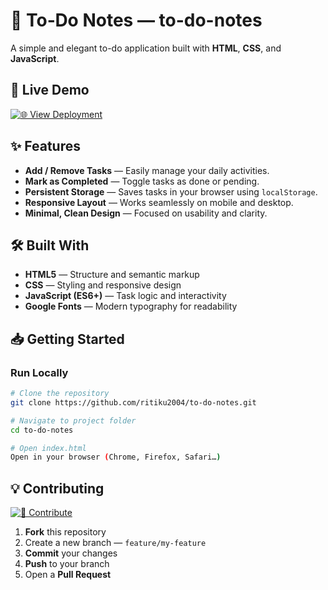# 📝 To‑Do Notes — **to-do-notes**

A simple and elegant to-do application built with **HTML**, **CSS**, and **JavaScript**.

## 🚀 Live Demo

[![🌐 View Deployment](https://img.shields.io/badge/Live%20Demo-Click%20Here-blue?style=for-the-badge)](https://ritiku2004.github.io/to-do-notes/)

## ✨ Features

* **Add / Remove Tasks** — Easily manage your daily activities.
* **Mark as Completed** — Toggle tasks as done or pending.
* **Persistent Storage** — Saves tasks in your browser using `localStorage`.
* **Responsive Layout** — Works seamlessly on mobile and desktop.
* **Minimal, Clean Design** — Focused on usability and clarity.

## 🛠 Built With

* **HTML5** — Structure and semantic markup
* **CSS** — Styling and responsive design
* **JavaScript (ES6+)** — Task logic and interactivity
* **Google Fonts** — Modern typography for readability

## 📥 Getting Started

### Run Locally

```bash
# Clone the repository
git clone https://github.com/ritiku2004/to-do-notes.git

# Navigate to project folder
cd to-do-notes

# Open index.html
Open in your browser (Chrome, Firefox, Safari…)
```

## 💡 Contributing

[![🤝 Contribute](https://img.shields.io/badge/Contribute-Fork%20%26%20PR-green?style=for-the-badge)](https://github.com/ritiku2004/to-do-notes/fork)

1. **Fork** this repository
2. Create a new branch — `feature/my-feature`
3. **Commit** your changes
4. **Push** to your branch
5. Open a **Pull Request**
